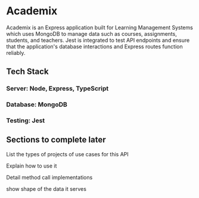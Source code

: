 # Academix

Academix is an Express application built for Learning Management Systems which uses MongoDB to manage data such as courses, assignments, students, and teachers. Jest is integrated to test API endpoints and ensure that the application's database interactions and Express routes function reliably.

## Tech Stack

### Server: Node, Express, TypeScript

### Database: MongoDB

### Testing: Jest

## Sections to complete later

List the types of projects of use cases for this API

Explain how to use it

Detail method call implementations

show shape of the data it serves
